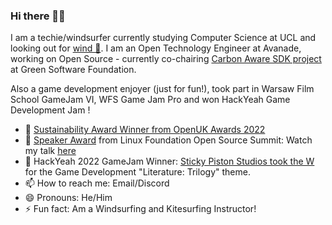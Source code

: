 ### Hi there 👋🤙

I am a techie/windsurfer currently studying Computer Science at UCL and looking out for [wind 💨](https://www.windguru.cz/1013640). I am an Open Technology Engineer at Avanade, working on Open Source - currently co-chairing [Carbon Aware SDK project](https://github.com/Green-Software-Foundation/carbon-aware-sdk) at Green Software Foundation.

Also a game development enjoyer (just for fun!), took part in Warsaw Film School GameJam VI, WFS Game Jam Pro and won HackYeah Game Development Jam !


- 🌱 [Sustainability Award Winner from OpenUK Awards 2022](https://openuk.uk/openuk-awards-third-edition/)
-  💬 [Speaker Award](https://www.credly.com/badges/dd27d15b-504b-4ea1-8b48-c1cf9963acdc/public_url) from Linux Foundation Open Source Summit: Watch my talk [here](https://youtu.be/-CmyrpisHXM)
- 🥇 HackYeah 2022 GameJam Winner: [Sticky Piston Studios took the W](https://discord.com/channels/562562467943809052/760475328585007135/1043942328798281778) for the Game Development "Literature: Trilogy" theme.
- 📫 How to reach me: Email/Discord
- 😄 Pronouns: He/Him
- ⚡ Fun fact: Am a Windsurfing and Kitesurfing Instructor!
<!--
**Willmish/Willmish** is a ✨ _special_ ✨ repository because its `README.md` (this file) appears on your GitHub profile.

Here are some ideas to get you started:

- 🔭 I’m currently working on ...
 I’m currently learning ...
- 👯 I’m looking to collaborate on ...
- 🤔 I’m looking for help with ...
- 💬 Ask me about ...
- 📫 How to reach me: ...
- 😄 Pronouns: ...
- ⚡ Fun fact: ...
-->
